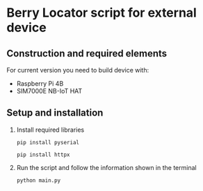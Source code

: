 # Berry Locator script for external device

## Construction and required elements
For current version you need to build device with:
- Raspberry Pi 4B
- SIM7000E NB-IoT HAT

## Setup and installation
1. Install required libraries
    ```
   pip install pyserial
   ```
   ```
   pip install httpx
   ```
2. Run the script and follow the information shown in the terminal
   ```
   python main.py
   ```
